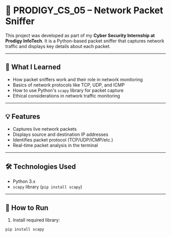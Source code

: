 # 📡 PRODIGY_CS_05 – Network Packet Sniffer

This project was developed as part of my **Cyber Security Internship at Prodigy InfoTech**. It is a Python-based packet sniffer that captures network traffic and displays key details about each packet.

---

## 🧠 What I Learned

- How packet sniffers work and their role in network monitoring
- Basics of network protocols like TCP, UDP, and ICMP
- How to use Python's `scapy` library for packet capture
- Ethical considerations in network traffic monitoring

---

## 💡 Features

- Captures live network packets
- Displays source and destination IP addresses
- Identifies packet protocol (TCP/UDP/ICMP/etc.)
- Real-time packet analysis in the terminal

---

## 🛠️ Technologies Used

- Python 3.x
- `scapy` library (`pip install scapy`)

---

## 🚀 How to Run

1. Install required library:
```bash
pip install scapy

